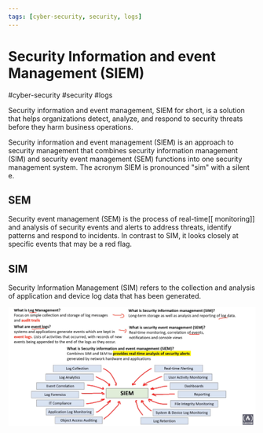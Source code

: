 ```yaml
---
tags: [cyber-security, security, logs]
---
```

# Security Information and event Management (SIEM)
#cyber-security #security #logs 

Security information and event management, SIEM for short, is a solution that helps organizations detect, analyze, and respond to security threats before they harm business operations.

Security information and event management (SIEM) is an approach to security management that combines security information management (SIM) and security event management (SEM) functions into one security management system. The acronym SIEM is pronounced "sim" with a silent e.

## SEM
Security event management (SEM) is the process of real-time[[ monitoring]] and analysis of security events and alerts to address threats, identify patterns and respond to incidents. In contrast to SIM, it looks closely at specific events that may be a red flag.

## SIM
Security Information Management (SIM) refers to the collection and analysis of application and device log data that has been generated. 

![](Attachments/Pasted%20image%2020230609194135.png)